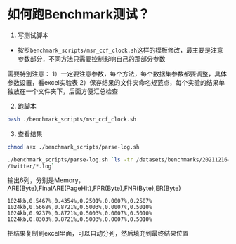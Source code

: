 # 如何跑Benchmark测试？
1. 写测试脚本
- 按照`benchmark_scripts/msr_ccf_clock.sh`这样的模板修改，最主要是注意参数部分，不同方法只需要控制影响自己的那部分参数

需要特别注意：
1）一定要注意参数，每个方法，每个数据集参数都要调整，具体参数设置，看excel实验表
2）保存结果的文件夹命名规范点，每个实验的结果单独放在一个文件夹下，后面方便汇总检查

2. 跑脚本

```bash
bash ./benchmark_scripts/msr_ccf_clock.sh
```

3. 查看结果

```bash
chmod a+x ./benchmark_scripts/parse-log.sh

./benchmark_scripts/parse-log.sh `ls -tr /datasets/benchmarks/20211216-bucket-newtwitter/accuracy
/twitter/*.log`
```

输出6列，分别是Memory，ARE(Byte),FinalARE(PageHit),FPR(Byte),FNR(Byte),ER(Byte)
```csv
1024kb,0.5467%,0.4354%,0.2501%,0.0007%,0.2507%
1024kb,0.5668%,0.8721%,0.5003%,0.0007%,0.5010%
1024kb,0.9237%,0.8721%,0.5003%,0.0007%,0.5010%
1024kb,0.8303%,0.8721%,0.5003%,0.0007%,0.5010%
```

把结果复制到excel里面，可以自动分列，然后填充到最终结果位置
